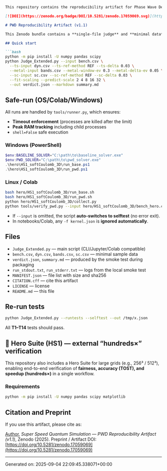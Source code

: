 
````markdown
This repository contains the reproducibility artifact for Phase Wave Determinism (PWD), including code, benchmark data, and evaluation scripts.

[![DOI](https://zenodo.org/badge/DOI/10.5281/zenodo.17059069.svg)](https://doi.org/10.5281/zenodo.17059069)

# PWD Reproducibility Artifact (v1.1)

This Zenodo bundle contains a **single-file judge** and **minimal data** to reproduce the benchmark, plus outputs, logs, manifest, and citation metadata.

## Quick start

```bash
python -m pip install -U numpy pandas scipy
python Judge_Extended.py --input bench.csv \
  --ts-input dyn.csv --ts-ref-method REF --ts-delta 0.03 \
  --metal-input bands.csv --metal-window-ev 0.3 --metal-delta-ev 0.05 \
  --sc-input sc.csv --sc-ref-method REF --sc-delta 0.03 \
  --fit-scaling --predict-scale 2 4 8 16 32 \
  --out verdict.json --markdown summary.md
````

## Safe-run (OS/Colab/Windows)

All runs are handled by `tools/runner.py`, which ensures:

* **Timeout enforcement** (processes are killed after the limit)
* **Peak RAM tracking** including child processes
* `shell=False` safe execution

### Windows (PowerShell)

```powershell
$env:BASELINE_SOLVER="C:\path\to\baseline_solver.exe"
$env:PWD_SOLVER="C:\path\to\pwd_solver.exe"
.\hero\HS1_softCoulomb_3D\run_base.ps1
.\hero\HS1_softCoulomb_3D\run_pwd.ps1
```

### Linux / Colab

```bash
bash hero/HS1_softCoulomb_3D/run_base.sh
bash hero/HS1_softCoulomb_3D/run_pwd.sh
python hero/HS1_softCoulomb_3D/collect.py
python tools/verify_pwd.py --input hero/HS1_softCoulomb_3D/bench_hero.csv --bootstrap 200
```

* If `--input` is omitted, the script **auto-switches to selftest** (no error exit).
* In notebooks/Colab, any `-f kernel.json` is **ignored automatically**.

## Files

* `Judge_Extended.py` — main script (CLI/Jupyter/Colab compatible)
* `bench.csv`, `dyn.csv`, `bands.csv`, `sc.csv` — minimal sample data
* `verdict.json`, `summary.md` — produced by the smoke test during packaging
* `run_stdout.txt`, `run_stderr.txt` — logs from the local smoke test
* `MANIFEST.json` — file list with size and sha256
* `CITATION.cff` — cite this artifact
* `LICENSE` — license
* `README.md` — this file

## Re-run tests

```bash
python Judge_Extended.py --runtests --selftest --out /tmp/x.json
```

All **T1–T14** tests should pass.

## 🚀 Hero Suite (HS1) — external “hundreds×” verification

This repository also includes a Hero Suite for large grids (e.g., 256³ / 512³), enabling end-to-end verification of **fairness, accuracy (TOST), and speedup (hundreds×)** in a single workflow.

### Requirements

```bash
python -m pip install -U numpy pandas scipy matplotlib
```

## Citation and Preprint

If you use this artifact, please cite as:

[Author](mailto:haneri79@hanmail.net), *Super Speed Quantum Simulation — PWD Reproducibility Artifact (v1.1)*, Zenodo (2025).
Preprint / Artifact DOI: [https://doi.org/10.5281/zenodo.17059069](https://doi.org/10.5281/zenodo.17059069)

---

Generated on: 2025-09-04 22:09:45.338071+00:00

```
